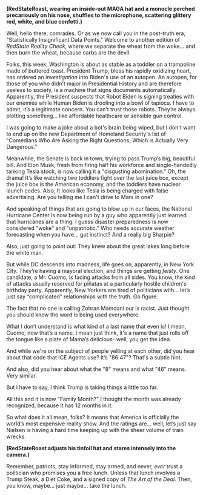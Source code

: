 **(RedStateRoast, wearing an inside-out MAGA hat and a monocle perched precariously on his nose, shuffles to the microphone, scattering glittery red, white, and blue confetti.)**

Well, hello there, comrades. Or as we now call you in the post-truth era, "Statistically Insignificant Data Points." Welcome to another edition of *RedState Reality Check*, where we separate the wheat from the woke… and then burn the wheat, because carbs are the devil.

Folks, this week, Washington is about as stable as a toddler on a trampoline made of buttered toast. President Trump, bless his rapidly oxidizing heart, has ordered an *investigation* into Biden's use of an autopen. An autopen, for those of you who didn’t major in Presidential History and are therefore useless to society, is a machine that signs documents automatically. Apparently, the President suspects that Robot Biden is signing treaties with our enemies while Human Biden is drooling into a bowl of tapioca. I have to admit, it’s a legitimate concern. You can’t trust those robots. They’re always plotting something… like affordable healthcare or sensible gun control.

I was going to make a joke about a bot's brain being wiped, but I don't want to end up on the new Department of Homeland Security's list of "Comedians Who Are Asking the Right Questions, Which is Actually Very Dangerous."

Meanwhile, the Senate is back in town, trying to pass Trump’s big, beautiful bill. And Elon Musk, fresh from firing half his workforce and single-handedly tanking Tesla stock, is now calling it a "disgusting abomination." Oh, the drama! It’s like watching two toddlers fight over the last juice box, except the juice box is the American economy, and the toddlers have nuclear launch codes. Also, It looks like Tesla is being charged with false advertising. Are you telling me I can't drive to Mars in one?

And speaking of things that are going to blow up in our faces, the National Hurricane Center is now being run by a guy who apparently just learned that hurricanes are a thing. I guess disaster preparedness is now considered "woke" and "unpatriotic." Who needs accurate weather forecasting when you have… gut instinct? And a really big Sharpie?

Also, just going to point out: They knew about the great lakes long before the white man.

But while DC descends into madness, life goes on, apparently, in New York City. They’re having a mayoral election, and things are getting *feisty*. One candidate, a Mr. Cuomo, is facing attacks from all sides. You know, the kind of attacks usually reserved for piñatas at a particularly hostile children's birthday party. Apparently, New Yorkers are tired of politicians with… let’s just say “complicated” relationships with the truth. Go figure.

The fact that no one is calling Zohran Mamdani our is racist. Just thought you should know the word is being used everywhere.

What I don’t understand is what kind of a last name that even is! I mean, Cuomo, now that’s a name. I mean just think, it's a name that just rolls off the tongue like a plate of Mama’s delicious- well, you get the idea.

And while we're on the subject of people yelling at each other, did you hear about that code that ICE Agents use? It’s "86 47"? That's a subtle hint.

And also, did you hear about what the "8" means and what "46" means. Very similar.

But I have to say, I think Trump is taking things a little too far.

All this and it is now "Family Month?" I thought the month was already recognized, because it has 12 months in it.

So what does it all mean, folks? It means that America is officially the world’s most expensive reality show. And the ratings are… well, let’s just say Nielsen is having a hard time keeping up with the sheer volume of train wrecks.

**(RedStateRoast adjusts his tinfoil hat and stares intensely into the camera.)**

Remember, patriots, stay informed, stay armed, and never, *ever* trust a politician who promises you a free lunch. Unless that lunch involves a Trump Steak, a Diet Coke, and a signed copy of *The Art of the Deal*. Then, you know, maybe… just maybe… take the lunch.